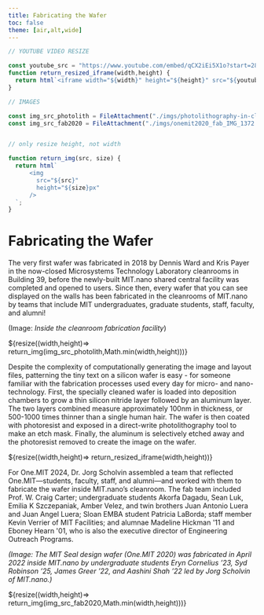 ```yaml
---
title: Fabricating the Wafer
toc: false
theme: [air,alt,wide]
---
```


<style>
  
.img-container {
  text-align: center;
}

.img-container img {
  position: absolute;
  left:50%;
  transform: translateX(-50%);
}
  
</style>


```js
// YOUTUBE VIDEO RESIZE

const youtube_src = "https://www.youtube.com/embed/qCX2iEi5X1o?start=2870&end=3012";
function return_resized_iframe(width,height) {
  return html`<iframe width="${width}" height="${height}" src="${youtube_src}" frameborder="0" allow="accelerometer; autoplay; clipboard-write; encrypted-media; gyroscope; picture-in-picture" allowfullscreen></iframe>`
}
```

```js
// IMAGES

const img_src_photolith = FileAttachment("./imgs/photolithography-in-cleanroom.png").href;
const img_src_fab2020 = FileAttachment("./imgs/onemit2020_fab_IMG_1372.JPG").href;


// only resize height, not width

function return_img(src, size) {
  return html`
      <img
        src="${src}"
        height="${size}px"
      />
  `;
}
```

<div class= "grid grid-cols-2">
  <div class="card">
    <h1> Fabricating the Wafer </h1>
    
The very first wafer was fabricated in 2018 by Dennis Ward and Kris Payer in the now-closed Microsystems Technology Laboratory cleanrooms in Building 39, before the newly-built MIT.nano shared central facility was completed and opened to users. Since then, every wafer that you can see displayed on the walls has been fabricated in the cleanrooms of MIT.nano by teams that include MIT undergraduates, graduate students, staff, faculty, and alumni!  

(Image: *Inside the cleanroom fabrication facility*)

  </div>

  <div class="card">
    ${resize((width,height)=> return_img(img_src_photolith,Math.min(width,height)))}
  </div>

  <div class="card">

Despite the complexity of computationally generating the image and layout files, patterning the tiny text on a silicon wafer is easy - for someone familiar with the fabrication processes used every day for micro- and nano- technology. First, the specially cleaned wafer is loaded into deposition chambers to grow a thin silicon nitride layer followed by an aluminum layer. The two layers combined measure approximately 100nm in thickness, or 500-1000 times thinner than a single human hair. The wafer is then coated with photoresist and exposed in a direct-write photolithography tool to make an etch mask. Finally, the aluminum is selectively etched away and the photoresist removed to create the image on the wafer.  

  </div>

  <div class="card">
    ${resize((width,height)=> return_resized_iframe(width,height))}
  </div>

  <div class="card">

For One.MIT 2024, Dr. Jorg Scholvin assembled a team that reflected One.MIT—students, faculty, staff, and alumni—and worked with them to fabricate the wafer inside MIT.nano’s cleanroom. The fab team included Prof. W. Craig Carter; undergraduate students Akorfa Dagadu, Sean Luk, Emilia K Szczepaniak, Amber Velez, and twin brothers Juan Antonio Luera and Juan Angel Luera; Sloan EMBA student Patricia LaBorda; staff member Kevin Verrier of MIT Facilities; and alumnae Madeline Hickman '11 and Eboney Hearn '01, who is also the executive director of Engineering Outreach Programs.

*(Image: The MIT Seal design wafer (One.MIT 2020) was fabricated in April 2022 inside MIT.nano by undergraduate students Eryn Cornelius ’23, Syd Robinson ’25, James Greer ’22, and Aashini Shah ’22 led by Jorg Scholvin of MIT.nano.)*  

  </div>

  <div class="card">
    ${resize((width,height)=> return_img(img_src_fab2020,Math.min(width,height)))}
  </div>

</div>
